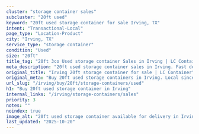 ```yaml
---
cluster: "storage container sales"
subcluster: "20ft used"
keyword: "20ft used storage container for sale Irving, TX"
intent: "Transactional-Local"
page_type: "Location-Product"
city: "Irving, TX"
service_type: "storage container"
condition: "Used"
size: "20ft"
title_tag: "20ft 3co Used storage container Sales in Irving | LC Container"
meta_description: "20ft used storage container sales in Irving. Fast delivery, competitive pricing. Serving storage containers area. Quote ID: 33Q. Call (214) 524-4168 for your free quote today."
original_title: "Irving 20ft storage container for sale | LC Container"
original_meta: "Buy 20ft used storage containers in Irving. Local since 2003. New & used inventory. Fast delivery. Get your free quote — call (214) 524-4168 today."
url_slug: "/irving/buy/20ft/storage-containers/used"
h1: "Buy 20ft used storage container in Irving"
internal_links: "/irving/storage-containers/sales"
priority: 3
notes: ""
noindex: true
image_alt: "20ft used storage container available for delivery in Irving"
last_updated: "2025-10-20"
---
```


<!-- TODO: Add unique city/inventory copy, images, and internal links here. -->
